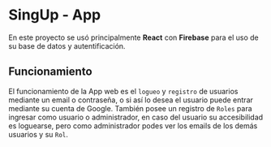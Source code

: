 # SingUp - App

En este proyecto se usó principalmente **React** con **Firebase** para el uso de su base de datos y autentificación.


## Funcionamiento

El funcionamiento de la App web es el `logueo` y `registro` de usuarios mediante un email o contraseña, o si así lo desea el usuario puede entrar mediante su cuenta de Google. También posee un registro de `Roles` para ingresar como usuario o administrador, en caso del usuario su accesibilidad es loguearse, pero como administrador podes ver los emails de los demás usuarios y su `Rol`.